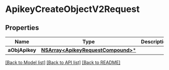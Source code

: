 # ApikeyCreateObjectV2Request

## Properties
Name | Type | Description | Notes
------------ | ------------- | ------------- | -------------
**aObjApikey** | [**NSArray&lt;ApikeyRequestCompound&gt;***](ApikeyRequest.md) |  | 

[[Back to Model list]](../README.md#documentation-for-models) [[Back to API list]](../README.md#documentation-for-api-endpoints) [[Back to README]](../README.md)



